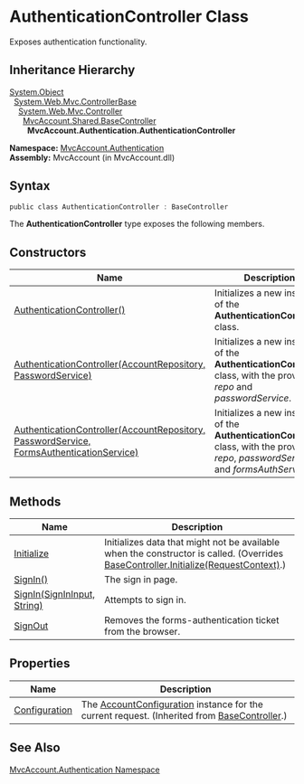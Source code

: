 AuthenticationController Class
==============================
Exposes authentication functionality.


Inheritance Hierarchy
---------------------
[System.Object][1]  
  [System.Web.Mvc.ControllerBase][2]  
    [System.Web.Mvc.Controller][3]  
      [MvcAccount.Shared.BaseController][4]  
        **MvcAccount.Authentication.AuthenticationController**  

**Namespace:** [MvcAccount.Authentication][5]  
**Assembly:** MvcAccount (in MvcAccount.dll)

Syntax
------

```csharp
public class AuthenticationController : BaseController
```

The **AuthenticationController** type exposes the following members.


Constructors
------------

Name                                                                                          | Description                                                                                                                               
--------------------------------------------------------------------------------------------- | ----------------------------------------------------------------------------------------------------------------------------------------- 
[AuthenticationController()][6]                                                               | Initializes a new instance of the **AuthenticationController** class.                                                                     
[AuthenticationController(AccountRepository, PasswordService)][7]                             | Initializes a new instance of the **AuthenticationController** class, with the provided *repo* and *passwordService*.                     
[AuthenticationController(AccountRepository, PasswordService, FormsAuthenticationService)][8] | Initializes a new instance of the **AuthenticationController** class, with the provided *repo*, *passwordService* and *formsAuthService*. 


Methods
-------

Name                              | Description                                                                                                                               
--------------------------------- | ----------------------------------------------------------------------------------------------------------------------------------------- 
[Initialize][9]                   | Initializes data that might not be available when the constructor is called. (Overrides [BaseController.Initialize(RequestContext)][10].) 
[SignIn()][11]                    | The sign in page.                                                                                                                         
[SignIn(SignInInput, String)][12] | Attempts to sign in.                                                                                                                      
[SignOut][13]                     | Removes the forms-authentication ticket from the browser.                                                                                 


Properties
----------

Name                | Description                                                                                            
------------------- | ------------------------------------------------------------------------------------------------------ 
[Configuration][14] | The [AccountConfiguration][15] instance for the current request. (Inherited from [BaseController][4].) 


See Also
--------
[MvcAccount.Authentication Namespace][5]  

[1]: http://msdn.microsoft.com/en-us/library/e5kfa45b
[2]: http://msdn.microsoft.com/en-us/library/dd504950
[3]: http://msdn.microsoft.com/en-us/library/dd460481
[4]: ../../MvcAccount.Shared/BaseController/README.md
[5]: ../README.md
[6]: _ctor.md
[7]: _ctor_1.md
[8]: _ctor_2.md
[9]: Initialize.md
[10]: ../../MvcAccount.Shared/BaseController/Initialize.md
[11]: SignIn.md
[12]: SignIn_1.md
[13]: SignOut.md
[14]: ../../MvcAccount.Shared/BaseController/Configuration.md
[15]: ../../MvcAccount/AccountConfiguration/README.md